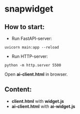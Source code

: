 
# snapwidget


## How to start:
* Run FastAPI-server:
```
uvicorn main:app --reload
```

* Run HTTP-server:
```
python -m http.server 5500
```

Open **ai-client.html** in browser.

## Content:

* **client.html** with **widget.js**
* **ai-client.html** with **ai-widget.js**
